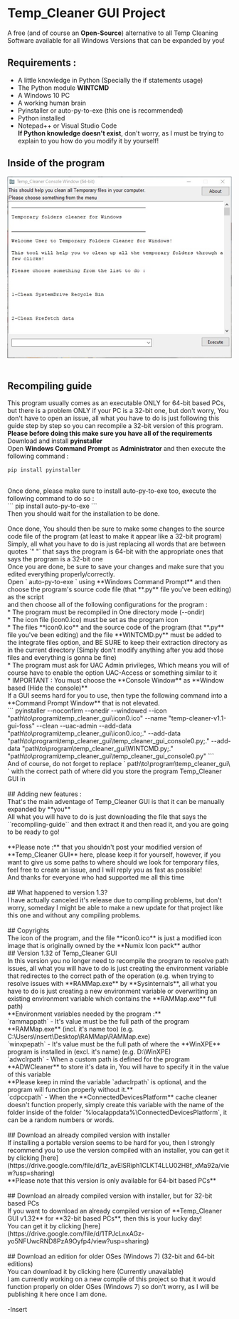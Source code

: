 # Temp_Cleaner GUI Project
A free (and of course an **Open-Source**) alternative to all Temp Cleaning Software available for all Windows Versions that can be expanded by you!<br/>
## Requirements : <br/>
* A little knowledge in Python (Specially the if statements usage) <br/>
* The Python module **WINTCMD** <br/>
* A Windows 10 PC <br/>
* A working human brain <br/>
* Pyinstaller or auto-py-to-exe (this one is recommended) <br/>
* Python installed <br/>
* Notepad++ or Visual Studio Code <br/>
**If Python knowledge doesn't exist**, don't worry, as I must be trying to explain to you how do you modify it by yourself! <br/>
## Inside of the program <br/>
![A screenshot of the inside of the program Temp_Cleaner GUI](https://github.com/InsertX2k/temp_cleaner_gui/blob/main/.readme.files/temp_cleaner_gui.inside_ss.jpg?raw=true) <br/>
<br/>
## Recompiling guide <br/>
This program usually comes as an executable ONLY for 64-bit based PCs, but there is a problem ONLY if your PC is a 32-bit one, but don't worry, You don't have to open an issue, all what you have to do is just following this guide step by step so you can recompile a 32-bit version of this program. <br/>
**Please before doing this make sure you have all of the requirements** <br/>
Download and install **pyinstaller** <br/>
Open **Windows Command Prompt** as **Administrator** and then execute the following command : <br/>
```
pip install pyinstaller
``` 
<br/>
Once done, please make sure to install auto-py-to-exe too, execute the following command to do so : <br/>
```
pip install auto-py-to-exe
```
<br/>
Then you should wait for the installation to be done. <br/>
<br/>
Once done, You should then be sure to make some changes to the source code file of the program (at least to make it appear like a 32-bit program) <br/>
Simply, all what you have to do is just replacing all words that are between quotes `" "` that says the program is 64-bit with the appropriate ones that says the program is a 32-bit one <br/>
Once you are done, be sure to save your changes and make sure that you edited everything properly/correctly. <br/>
Open ` auto-py-to-exe ` using **Windows Command Prompt** and then choose the program's source code file (that **.py** file you've been editing) as the script <br/>
and then choose all of the following configurations for the program : <br/>
* The program must be recompiled in One directory mode (--ondir) <br/>
* The icon file (icon0.ico) must be set as the program icon <br/>
* The files **icon0.ico** and the source code of the program (that **.py** file you've been editing) and the file **WINTCMD.py** must be added to the integrate files option, and BE SURE to keep their extraction directory as in the current directory (Simply don't modify anything after you add those files and everything is gonna be fine) <br/>
* The program must ask for UAC Admin privileges, Which means you will of course have to enable the option UAC-Access or something similar to it <br/>
* IMPORTANT : You must choose the **Console Window** as **Window based (Hide the console)** <br/>
If a GUI seems hard for you to use, then type the following command into a **Command Prompt Window** that is not elevated. <br/>
```
pyinstaller --noconfirm --onedir --windowed --icon "path\to\program\temp_cleaner_gui\icon0.ico" --name "temp-cleaner-v1.1-gui-foss" --clean --uac-admin --add-data "path\to\program\temp_cleaner_gui\icon0.ico;." --add-data "path\to\program\temp_cleaner_gui\temp_cleaner_gui_console0.py;." --add-data "path\to\program\temp_cleaner_gui\WINTCMD.py;."  "path\to\program\temp_cleaner_gui\temp_cleaner_gui_console0.py"
```
<br/>
And of course, do not forget to replace ` path\to\program\temp_cleaner_gui\ ` with the correct path of where did you store the program Temp_Cleaner GUI in  <br/>
<br/>
## Adding new features : <br/>
That's the main adventage of Temp_Cleaner GUI is that it can be manually expanded by **you** <br/>
All what you will have to do is just downloading the file that says the ``recompiling-guide`` and then extract it and then read it, and you are going to be ready to go! <br/>
<br/>
**Please note :** that you shouldn't post your modified version of **Temp_Cleaner GUI** here, please keep it for yourself, however, if you want to give us some paths to where should we look for temporary files, feel free to create an issue, and I will reply you as fast as possible! <br/>
And thanks for everyone who had supported me all this time <br/>
<br/>
## What happened to version 1.3? <br/>
I have actually canceled it's release due to compiling problems, but don't worry, someday I might be able to make a new update for that project like this one and without any compiling problems. <br/>
<br/>
## Copyrights <br/>
The icon of the program, and the file **icon0.ico** is just a modified icon image that is originally owned by the **Numix Icon pack** author
<br/>
## Version 1.32 of Temp_Cleaner GUI <br/>
In this version you no longer need to recompile the program to resolve path issues, all what you will have to do is just creating the environment variable that redirectes to the correct path of the operation (e.g. when trying to resolve issues with **RAMMap.exe** by **Sysinternals**, all what you have to do is just creating a new environment variable or overwriting an existing environment variable which contains the **RAMMap.exe** full path) <br/>
**Environment variables needed by the program :** <br/>
`rammappath` - It's value must be the full path of the program **RAMMap.exe** (incl. it's name too) (e.g. C:\Users\Insert\Desktop\RAMMap\RAMMap.exe) <br/>
`winxpepath` - It's value must be the full path of where the **WinXPE** program is installed in (excl. it's name) (e.g. D:\WinXPE) <br/>
`adwclrpath` - When a custom path is defined for the program **ADWCleaner** to store it's data in, You will have to specify it in the value of this variable <br/>
**Please keep in mind the variable `adwclrpath` is optional, and the program will function properly without it.** <br/>
`cdpccpath` - When the **ConnectedDevicesPlatform** cache cleaner doesn't function properly, simply create this variable with the name of the folder inside of the folder `%localappdata%\ConnectedDevicesPlatform`, it can be a random numbers or words. <br/>
<br/>
## Download an already compiled version with installer <br/>
If installing a portable version seems to be hard for you, then I strongly recommend you to use the version compiled with an installer, you can get it by clicking [here](https://drive.google.com/file/d/1z_avElSRiph1CLKT4LLU02H8f_xMa92a/view?usp=sharing) <br/>
**Please note that this version is only available for 64-bit based PCs** <br/>
<br/>
## Download an already compiled version with installer, but for 32-bit based PCs <br/>
If you want to download an already compiled version of **Temp_Cleaner GUI v1.32** for **32-bit based PCs**, then this is your lucky day! <br/>
You can get it by clicking [here](https://drive.google.com/file/d/1TPJcLnxAGz-yo5NFUwcRND8PzA9Oyfp4/view?usp=sharing) <br/>
<br/>
## Download an edition for older OSes (Windows 7) (32-bit and 64-bit editions) <br/>
You can download it by clicking here (Currently unavailable) <br/>
I am currently working on a new compile of this project so that it would function properly on older OSes (Windows 7) so don't worry, as I will be publishing it here once I am done. <br/>
<br/>
-Insert
